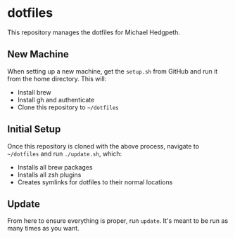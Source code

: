 # dotfiles

This repository manages the dotfiles for Michael Hedgpeth.

## New Machine

When setting up a new machine, get the `setup.sh` from GitHub and run it from
the home directory. This will:

- Install brew
- Install gh and authenticate
- Clone this repository to `~/dotfiles`

## Initial Setup

Once this repository is cloned with the above process, navigate to `~/dotfiles`
and run `./update.sh`, which:

- Installs all brew packages
- Installs all zsh plugins
- Creates symlinks for dotfiles to their normal locations

## Update

From here to ensure everything is proper, run `update`. It's meant to be run
as many times as you want.

